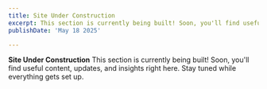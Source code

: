 ```yaml
---
title: Site Under Construction
excerpt: This section is currently being built! Soon, you'll find useful content, updates, and insights right here. Stay tuned while everything gets set up.
publishDate: 'May 18 2025'

---
```


**Site Under Construction**
This section is currently being built! Soon, you'll find useful content, updates, and insights right here. Stay tuned while everything gets set up.
